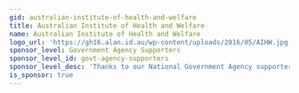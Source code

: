 ```yaml
---
gid: australian-institute-of-health-and-welfare
title: Australian Institute of Health and Welfare
name: Australian Institute of Health and Welfare
logo_url: 'https://gh16.alan.id.au/wp-content/uploads/2016/05/AIHW.jpg'
sponsor_level: Government Agency Supporters
sponsor_level_id: govt-agency-supporters
sponsor_level_desc: 'Thanks to our National Government Agency supporters:'
is_sponsor: true
---
```

